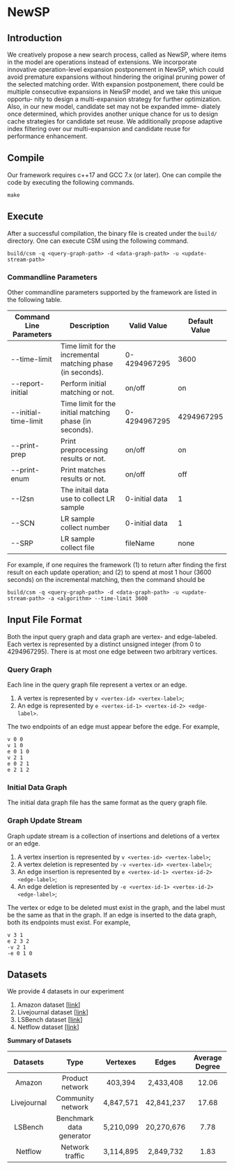 # NewSP
## Introduction
 We creatively propose a new search process, called as NewSP, where items in the model are operations instead of extensions. We incorporate innovative operation-level expansion postponement in NewSP, which could avoid premature expansions without hindering the original pruning power of the selected matching order. With expansion postponement, there could be multiple consecutive expansions in NewSP model, and we take this unique opportu- nity to design a multi-expansion strategy for further optimization. Also, in our new model, candidate set may not be expanded imme- diately once determined, which provides another unique chance for us to design cache strategies for candidate set reuse. We additionally propose adaptive index filtering over our multi-expansion and candidate reuse for performance enhancement.

## Compile

Our framework requires c++17 and GCC 7.x (or later). One can compile the code by executing the following commands. 

```shell
make
```

## Execute

After a successful compilation, the binary file is created under the `build/` directory. One can execute CSM using the following command.

```shell
build/csm -q <query-graph-path> -d <data-graph-path> -u <update-stream-path> 
```


### Commandline Parameters

Other commandline parameters supported by the framework are listed in the following table.

| Command Line Parameters | Description                                                     | Valid Value      | Default Value |
|-------------------------|-----------------------------------------------------------------|------------------|---------------|
| --time-limit            | Time limit for the incremental matching phase (in seconds).     | 0-4294967295     | 3600          |
| --report-initial        | Perform initial matching or not.                                | on/off           | on            |
| --initial-time-limit    | Time limit for the initial matching phase (in seconds).         | 0-4294967295     | 4294967295    |
| --print-prep            | Print preprocessing results or not.                             | on/off           | on            |
| --print-enum            | Print matches results or not.                                   | on/off           | off           |
| --I2sn                  | The initail data use to collect LR sample                       | 0-initial data   | 1             |
| --SCN                   | LR sample collect number                                        | 0-initial data   | 1             |
| --SRP                   | LR sample collect file                                          | fileName         | none          |

For example, if one requires the framework (1) to return after finding the first result on each update operation; and (2) to spend at most 1 hour (3600 seconds) on the incremental matching, then the command should be

```shell
build/csm -q <query-graph-path> -d <data-graph-path> -u <update-stream-path> -a <algorithm> --time-limit 3600
```

## Input File Format
Both the input query graph and data graph are vertex- and edge-labeled. Each vertex is represented by a distinct unsigned integer (from 0 to 4294967295). There is at most one edge between two arbitrary vertices. 

### Query Graph

Each line in the query graph file represent a vertex or an edge.

1. A vertex is represented by `v <vertex-id> <vertex-label>`;
2. An edge is represented by `e <vertex-id-1> <vertex-id-2> <edge-label>`.

The two endpoints of an edge must appear before the edge. For example, 

```
v 0 0
v 1 0
e 0 1 0
v 2 1
e 0 2 1
e 2 1 2
```

### Initial Data Graph

The initial data graph file has the same format as the query graph file.

### Graph Update Stream

Graph update stream is a collection of insertions and deletions of a vertex or an edge.

1. A vertex insertion is represented by `v <vertex-id> <vertex-label>`;
2. A vertex deletion is represented by `-v <vertex-id> <vertex-label>`;
3. An edge insertion is represented by `e <vertex-id-1> <vertex-id-2> <edge-label>`;
4. An edge deletion is represented by `-e <vertex-id-1> <vertex-id-2> <edge-label>`;

The vertex or edge to be deleted must exist in the graph, and the label must be the same as that in the graph. If an edge is inserted to the data graph, both its endpoints must exist. For example,

```
v 3 1
e 2 3 2
-v 2 1
-e 0 1 0
```

##  Datasets

We provide 4 datasets in our experiment 

1. Amazon dataset        [[link](https://snap.stanford.edu/data/com-Amazon.html)]
2. Livejournal dataset   [[link](https://snap.stanford.edu/data/soc-LiveJournal1.html)]
3. LSBench dataset       [[link](https://code.google.com/archive/p/lsbench/)]
4. Netflow dataset       [[link](https://catalog.caida.org/dataset/passive\_2013\_pcap)]



**Summary of Datasets**

| **Datasets** |         **Type**        | **Vertexes** |  **Edges**  | **Average Degree** |
| :----------: |    :-----------------:  | :----------: | :---------: | :----------------: |
|    Amazon    |     Product network     |    403,394   |  2,433,408  |       12.06        |
|  Livejournal |    Community network    |   4,847,571  | 42,841,237  |       17.68        |
|   LSBench    | Benchmark data generator|   5,210,099  | 20,270,676  |       7.78         |
|   Netflow    |     Network traffic     |   3,114,895  |  2,849,732  |       1.83         |
